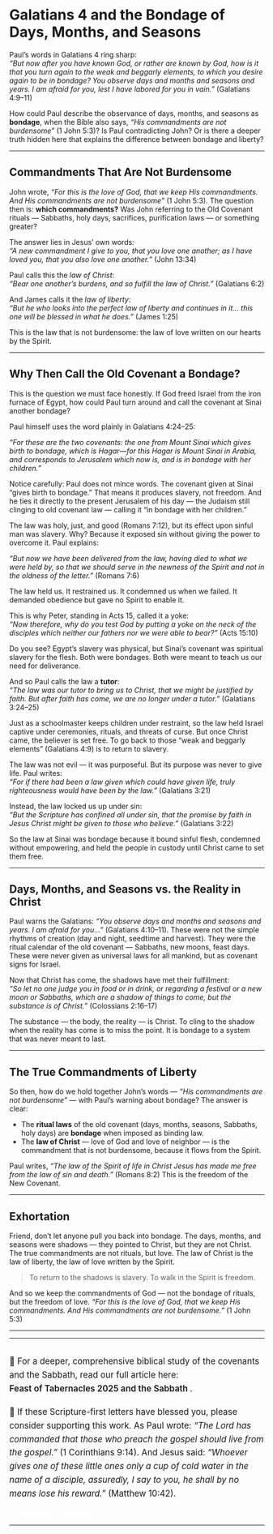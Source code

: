 # Galatians 4 and the Bondage of Days, Months, and Seasons

Paul’s words in Galatians 4 ring sharp:  
*“But now after you have known God, or rather are known by God, how is it that you turn again to the weak and beggarly elements, to which you desire again to be in bondage? You observe days and months and seasons and years. I am afraid for you, lest I have labored for you in vain.”* (Galatians 4:9–11)

How could Paul describe the observance of days, months, and seasons as **bondage**, when the Bible also says, *“His commandments are not burdensome”* (1 John 5:3)? Is Paul contradicting John? Or is there a deeper truth hidden here that explains the difference between bondage and liberty?

---

## Commandments That Are Not Burdensome

John wrote, *“For this is the love of God, that we keep His commandments. And His commandments are not burdensome”* (1 John 5:3). The question then is: **which commandments?** Was John referring to the Old Covenant rituals — Sabbaths, holy days, sacrifices, purification laws — or something greater?

The answer lies in Jesus’ own words:  
*“A new commandment I give to you, that you love one another; as I have loved you, that you also love one another.”* (John 13:34)

Paul calls this the *law of Christ*:  
*“Bear one another’s burdens, and so fulfill the law of Christ.”* (Galatians 6:2)

And James calls it the *law of liberty*:  
*“But he who looks into the perfect law of liberty and continues in it… this one will be blessed in what he does.”* (James 1:25)

This is the law that is not burdensome: the law of love written on our hearts by the Spirit.

---
## Why Then Call the Old Covenant a Bondage?

This is the question we must face honestly. If God freed Israel from the iron furnace of Egypt, how could Paul turn around and call the covenant at Sinai another bondage?  

Paul himself uses the word plainly in Galatians 4:24–25:  

*“For these are the two covenants: the one from Mount Sinai which gives birth to bondage, which is Hagar—for this Hagar is Mount Sinai in Arabia, and corresponds to Jerusalem which now is, and is in bondage with her children.”*  

Notice carefully: Paul does not mince words. The covenant given at Sinai “gives birth to bondage.” That means it produces slavery, not freedom. And he ties it directly to the present Jerusalem of his day — the Judaism still clinging to old covenant law — calling it “in bondage with her children.”  

The law was holy, just, and good (Romans 7:12), but its effect upon sinful man was slavery. Why? Because it exposed sin without giving the power to overcome it. Paul explains:  

*“But now we have been delivered from the law, having died to what we were held by, so that we should serve in the newness of the Spirit and not in the oldness of the letter.”* (Romans 7:6)  

The law held us. It restrained us. It condemned us when we failed. It demanded obedience but gave no Spirit to enable it.  

This is why Peter, standing in Acts 15, called it a yoke:  
*“Now therefore, why do you test God by putting a yoke on the neck of the disciples which neither our fathers nor we were able to bear?”* (Acts 15:10)  

Do you see? Egypt’s slavery was physical, but Sinai’s covenant was spiritual slavery for the flesh. Both were bondages. Both were meant to teach us our need for deliverance.  

And so Paul calls the law a **tutor**:  
*“The law was our tutor to bring us to Christ, that we might be justified by faith. But after faith has come, we are no longer under a tutor.”* (Galatians 3:24–25)  

Just as a schoolmaster keeps children under restraint, so the law held Israel captive under ceremonies, rituals, and threats of curse. But once Christ came, the believer is set free. To go back to those “weak and beggarly elements” (Galatians 4:9) is to return to slavery.  

The law was not evil — it was purposeful. But its purpose was never to give life. Paul writes:  
*“For if there had been a law given which could have given life, truly righteousness would have been by the law.”* (Galatians 3:21)  

Instead, the law locked us up under sin:  
*“But the Scripture has confined all under sin, that the promise by faith in Jesus Christ might be given to those who believe.”* (Galatians 3:22)  

So the law at Sinai was bondage because it bound sinful flesh, condemned without empowering, and held the people in custody until Christ came to set them free.  

---

## Days, Months, and Seasons vs. the Reality in Christ

Paul warns the Galatians: *“You observe days and months and seasons and years. I am afraid for you…”* (Galatians 4:10–11). These were not the simple rhythms of creation (day and night, seedtime and harvest). They were the ritual calendar of the old covenant — Sabbaths, new moons, feast days. These were never given as universal laws for all mankind, but as covenant signs for Israel.

Now that Christ has come, the shadows have met their fulfillment:  
*“So let no one judge you in food or in drink, or regarding a festival or a new moon or Sabbaths, which are a shadow of things to come, but the substance is of Christ.”* (Colossians 2:16–17)

The substance — the body, the reality — is Christ. To cling to the shadow when the reality has come is to miss the point. It is bondage to a system that was never meant to last.

---

## The True Commandments of Liberty

So then, how do we hold together John’s words — *“His commandments are not burdensome”* — with Paul’s warning about bondage? The answer is clear:  

- The **ritual laws** of the old covenant (days, months, seasons, Sabbaths, holy days) are **bondage** when imposed as binding law.  
- The **law of Christ** — love of God and love of neighbor — is the commandment that is not burdensome, because it flows from the Spirit.  

Paul writes, *“The law of the Spirit of life in Christ Jesus has made me free from the law of sin and death.”* (Romans 8:2) This is the freedom of the New Covenant.

---

## Exhortation

Friend, don’t let anyone pull you back into bondage. The days, months, and seasons were shadows — they pointed to Christ, but they are not Christ. The true commandments are not rituals, but love. The law of Christ is the law of liberty, the law of love written by the Spirit.  

> To return to the shadows is slavery. To walk in the Spirit is freedom.  

And so we keep the commandments of God — not the bondage of rituals, but the freedom of love. *“For this is the love of God, that we keep His commandments. And His commandments are not burdensome.”* (1 John 5:3)  

---
<hr>
<p style="margin-top:2rem; font-size:1.05rem; line-height:1.6;">
  📖 For a deeper, comprehensive biblical study of the covenants and the Sabbath, 
  read our full article here:<br>
  <a href="https://jesusrest.com/read.html?file=Feast-of-Tabernacles-2025%20and-the-Sabbath.md" 
     style="color:var(--refined-teal); font-weight:600; text-decoration:none;">
     Feast of Tabernacles 2025 and the Sabbath
  </a>.
</p>

<p style="margin-top:1.2rem; font-size:1.05rem; line-height:1.6;">
  🙏 If these Scripture-first letters have blessed you, please consider supporting this work. 
  As Paul wrote: <em>“The Lord has commanded that those who preach the gospel should live from the gospel.”</em> 
  (1 Corinthians 9:14). And Jesus said: <em>“Whoever gives one of these little ones only a cup of cold water 
  in the name of a disciple, assuredly, I say to you, he shall by no means lose his reward.”</em> 
  (Matthew 10:42).
</p>

<p style="margin-top:1rem;">
  <a href="/donate.html" 
     style="background:var(--refined-teal); color:white; padding:0.6rem 1.2rem; 
            border-radius:6px; text-decoration:none; font-weight:600;">
     ❤️ Support This Work
  </a>
</p>
<hr>


